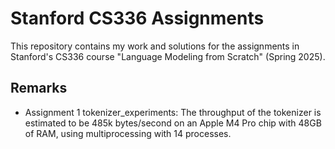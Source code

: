 # Stanford CS336 Assignments

This repository contains my work and solutions for the assignments in Stanford's CS336 course "Language Modeling from Scratch" (Spring 2025).

## Remarks

- Assignment 1 tokenizer_experiments: The throughput of the tokenizer is estimated to be 485k bytes/second on an Apple M4 Pro chip with 48GB of RAM, using multiprocessing with 14 processes.
